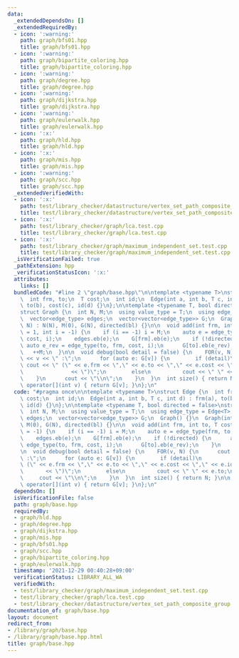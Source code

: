```yaml
---
data:
  _extendedDependsOn: []
  _extendedRequiredBy:
  - icon: ':warning:'
    path: graph/bfs01.hpp
    title: graph/bfs01.hpp
  - icon: ':warning:'
    path: graph/bipartite_coloring.hpp
    title: graph/bipartite_coloring.hpp
  - icon: ':warning:'
    path: graph/degree.hpp
    title: graph/degree.hpp
  - icon: ':warning:'
    path: graph/dijkstra.hpp
    title: graph/dijkstra.hpp
  - icon: ':warning:'
    path: graph/eulerwalk.hpp
    title: graph/eulerwalk.hpp
  - icon: ':x:'
    path: graph/hld.hpp
    title: graph/hld.hpp
  - icon: ':x:'
    path: graph/mis.hpp
    title: graph/mis.hpp
  - icon: ':warning:'
    path: graph/scc.hpp
    title: graph/scc.hpp
  _extendedVerifiedWith:
  - icon: ':x:'
    path: test/library_checker/datastructure/vertex_set_path_composite_group.test.cpp
    title: test/library_checker/datastructure/vertex_set_path_composite_group.test.cpp
  - icon: ':x:'
    path: test/library_checker/graph/lca.test.cpp
    title: test/library_checker/graph/lca.test.cpp
  - icon: ':x:'
    path: test/library_checker/graph/maximum_independent_set.test.cpp
    title: test/library_checker/graph/maximum_independent_set.test.cpp
  _isVerificationFailed: true
  _pathExtension: hpp
  _verificationStatusIcon: ':x:'
  attributes:
    links: []
  bundledCode: "#line 2 \"graph/base.hpp\"\n\ntemplate <typename T>\nstruct Edge {\n\
    \  int frm, to;\n  T cost;\n  int id;\n  Edge(int a, int b, T c, int d) : frm(a),\
    \ to(b), cost(c), id(d) {}\n};\n\ntemplate <typename T, bool directed = false>\n\
    struct Graph {\n  int N, M;\n  using value_type = T;\n  using edge_type = Edge<T>;\n\
    \  vector<edge_type> edges;\n  vector<vector<edge_type>> G;\n  Graph() {}\n  Graph(int\
    \ N) : N(N), M(0), G(N), directed(bl) {}\n\n  void add(int frm, int to, T cost\
    \ = 1, int i = -1) {\n    if (i == -1) i = M;\n    auto e = edge_type(frm, to,\
    \ cost, i);\n    edges.eb(e);\n    G[frm].eb(e);\n    if (!directed) {\n     \
    \ auto e_rev = edge_type(to, frm, cost, i);\n      G[to].eb(e_rev);\n    }\n \
    \   ++M;\n  }\n\n  void debug(bool detail = false) {\n    FOR(v, N) {\n      cout\
    \ << v << \" :\";\n      for (auto e: G[v]) {\n        if (detail)\n         \
    \ cout << \" (\" << e.frm << \",\" << e.to << \",\" << e.cost << \",\" << e.id\n\
    \               << \")\";\n        else\n          cout << \" \" << e.to;\n  \
    \    }\n      cout << \"\\n\";\n    }\n  }\n  int size() { return N; }\n\n  vector<edge_type>&\
    \ operator[](int v) { return G[v]; }\n};\n"
  code: "#pragma once\n\ntemplate <typename T>\nstruct Edge {\n  int frm, to;\n  T\
    \ cost;\n  int id;\n  Edge(int a, int b, T c, int d) : frm(a), to(b), cost(c),\
    \ id(d) {}\n};\n\ntemplate <typename T, bool directed = false>\nstruct Graph {\n\
    \  int N, M;\n  using value_type = T;\n  using edge_type = Edge<T>;\n  vector<edge_type>\
    \ edges;\n  vector<vector<edge_type>> G;\n  Graph() {}\n  Graph(int N) : N(N),\
    \ M(0), G(N), directed(bl) {}\n\n  void add(int frm, int to, T cost = 1, int i\
    \ = -1) {\n    if (i == -1) i = M;\n    auto e = edge_type(frm, to, cost, i);\n\
    \    edges.eb(e);\n    G[frm].eb(e);\n    if (!directed) {\n      auto e_rev =\
    \ edge_type(to, frm, cost, i);\n      G[to].eb(e_rev);\n    }\n    ++M;\n  }\n\
    \n  void debug(bool detail = false) {\n    FOR(v, N) {\n      cout << v << \"\
    \ :\";\n      for (auto e: G[v]) {\n        if (detail)\n          cout << \"\
    \ (\" << e.frm << \",\" << e.to << \",\" << e.cost << \",\" << e.id\n        \
    \       << \")\";\n        else\n          cout << \" \" << e.to;\n      }\n \
    \     cout << \"\\n\";\n    }\n  }\n  int size() { return N; }\n\n  vector<edge_type>&\
    \ operator[](int v) { return G[v]; }\n};\n"
  dependsOn: []
  isVerificationFile: false
  path: graph/base.hpp
  requiredBy:
  - graph/hld.hpp
  - graph/degree.hpp
  - graph/dijkstra.hpp
  - graph/mis.hpp
  - graph/bfs01.hpp
  - graph/scc.hpp
  - graph/bipartite_coloring.hpp
  - graph/eulerwalk.hpp
  timestamp: '2021-12-29 00:40:28+09:00'
  verificationStatus: LIBRARY_ALL_WA
  verifiedWith:
  - test/library_checker/graph/maximum_independent_set.test.cpp
  - test/library_checker/graph/lca.test.cpp
  - test/library_checker/datastructure/vertex_set_path_composite_group.test.cpp
documentation_of: graph/base.hpp
layout: document
redirect_from:
- /library/graph/base.hpp
- /library/graph/base.hpp.html
title: graph/base.hpp
---
```

